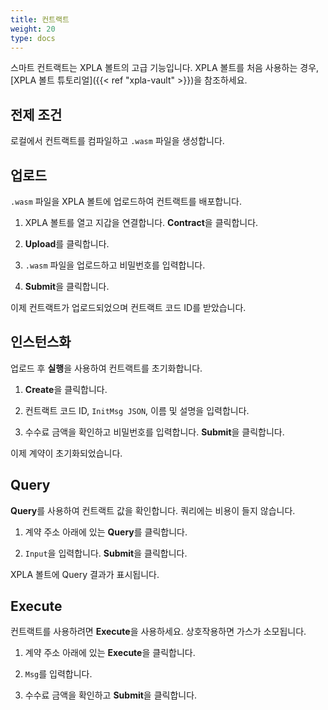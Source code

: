 ```yaml
---
title: 컨트랙트
weight: 20
type: docs
---
```


스마트 컨트랙트는 XPLA 볼트의 고급 기능입니다. XPLA 볼트를 처음 사용하는 경우, [XPLA 볼트 튜토리얼]({{< ref "xpla-vault" >}})을 참조하세요.

## 전제 조건

로컬에서 컨트랙트를 컴파일하고 `.wasm` 파일을 생성합니다.

## 업로드

`.wasm` 파일을 XPLA 볼트에 업로드하여 컨트랙트를 배포합니다.

1. XPLA 볼트를 열고 지갑을 연결합니다. **Contract**을 클릭합니다.

2. **Upload**를 클릭합니다.

3. `.wasm` 파일을 업로드하고 비밀번호를 입력합니다.

4. **Submit**을 클릭합니다.

이제 컨트랙트가 업로드되었으며 컨트랙트 코드 ID를 받았습니다.

## 인스턴스화

업로드 후 **실행**을 사용하여 컨트랙트를 초기화합니다.

1. **Create**을 클릭합니다.

2. 컨트랙트 코드 ID, `InitMsg JSON`, 이름 및 설명을 입력합니다.

3. 수수료 금액을 확인하고 비밀번호를 입력합니다. **Submit**을 클릭합니다.

이제 계약이 초기화되었습니다.

## Query

**Query**를 사용하여 컨트랙트 값을 확인합니다. 쿼리에는 비용이 들지 않습니다.

1. 계약 주소 아래에 있는 **Query**를 클릭합니다.

2. `Input`을 입력합니다. **Submit**을 클릭합니다.

XPLA 볼트에 Query 결과가 표시됩니다.

## Execute

컨트랙트를 사용하려면 **Execute**을 사용하세요. 상호작용하면 가스가 소모됩니다.

1. 계약 주소 아래에 있는 **Execute**을 클릭합니다.

2. `Msg`를 입력합니다.

3. 수수료 금액을 확인하고 **Submit**을 클릭합니다.
